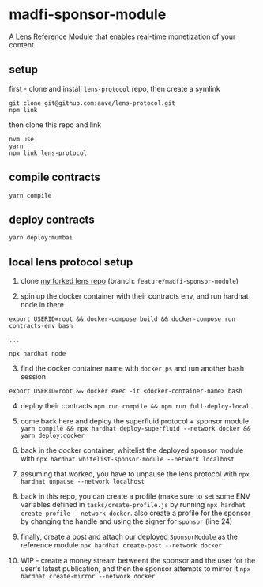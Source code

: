 # madfi-sponsor-module
A [Lens](https://lens.dev) Reference Module that enables real-time monetization of your content.

## setup
first - clone and install `lens-protocol` repo, then create a symlink
```
git clone git@github.com:aave/lens-protocol.git
npm link
```

then clone this repo and link
```
nvm use
yarn
npm link lens-protocol
```

## compile contracts
```
yarn compile
```

## deploy contracts
```
yarn deploy:mumbai
```

## local lens protocol setup
1. clone [my forked lens repo](https://github.com/imthatcarlos/lens-protocol/tree/feature/madfi-sponsor-module) (branch: `feature/madfi-sponsor-module`)

2. spin up the docker container with their contracts env, and run hardhat node in there
```
export USERID=root && docker-compose build && docker-compose run contracts-env bash

...

npx hardhat node
```

3. find the docker container name with `docker ps` and run another bash session
```
export USERID=root && docker exec -it <docker-container-name> bash
```

4. deploy their contracts `npm run compile && npm run full-deploy-local`

6. come back here and deploy the superfluid protocol + sponsor module `yarn compile && npx hardhat deploy-superfluid --network docker && yarn deploy:docker`

7. back in the docker container, whitelist the deployed sponsor module with `npx hardhat whitelist-sponsor-module --network localhost`

8. assuming that worked, you have to unpause the lens protocol with `npx hardhat unpause --network localhost`

9. back in this repo, you can create a profile (make sure to set some ENV variables defined in `tasks/create-profile.js`  by running `npx hardhat create-profile --network docker`. also create a profile for the sponsor by changing the handle and using the signer for `sponsor` (line 24)

10. finally, create a post and attach our deployed `SponsorModule` as the reference module `npx hardhat create-post --network docker`

11. WIP - create a money stream betweent the sponsor and the user for the user's latest publication, and then the sponsor attempts to mirror it `npx hardhat create-mirror --network docker` 
